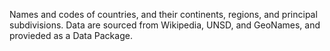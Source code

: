 Names and codes of countries, and their continents, regions, and principal subdivisions. Data are sourced from Wikipedia, UNSD, and GeoNames, and provieded as a Data Package.
